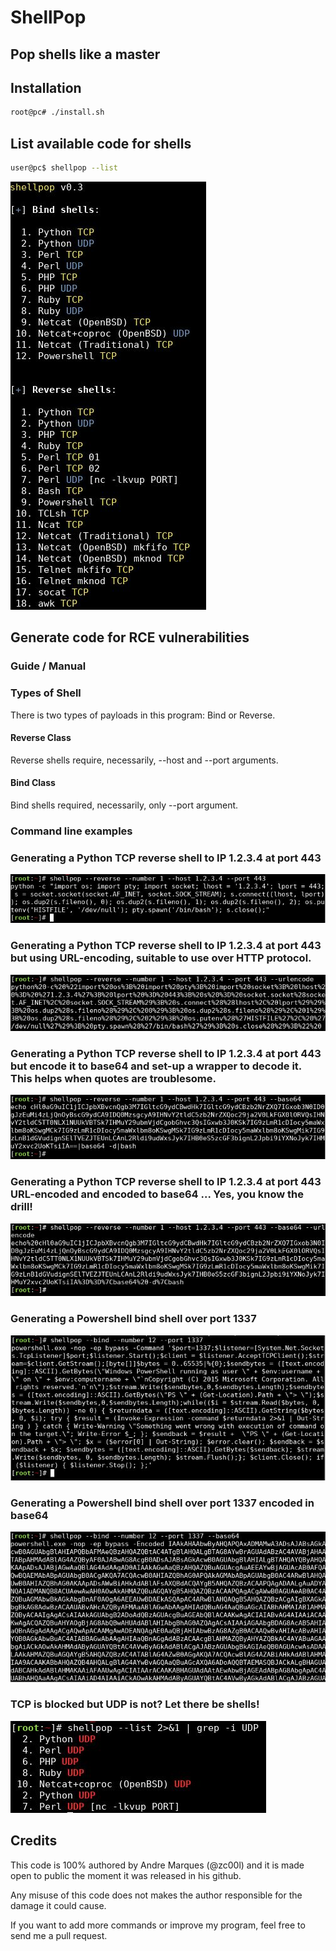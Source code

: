 # ShellPop
## Pop shells like a master

## Installation
```bash
root@pc# ./install.sh
```

## List available code for shells
```bash
user@pc$ shellpop --list
```
![Image1](img/photo8.JPG)


## Generate code for RCE vulnerabilities


### Guide / Manual


### Types of Shell
There is two types of payloads in this program: Bind or Reverse.


#### Reverse Class
Reverse shells require, necessarily, --host and --port arguments.


#### Bind Class
Bind shells required, necessarily, only --port argument.


### Command line examples


### Generating a Python TCP reverse shell to IP 1.2.3.4 at port 443
![Screenshot](img/photo9.JPG?raw=true)

### Generating a Python TCP reverse shell to IP 1.2.3.4 at port 443 but using URL-encoding, suitable to use over HTTP protocol.
![Screenshot](img/photo10.jpg?raw=true)

### Generating a Python TCP reverse shell to IP 1.2.3.4 at port 443 but encode it to base64 and set-up a wrapper to decode it. This helps when quotes are troublesome.
![Screenshot](img/photo11.jpg?raw=true)

### Generating a Python TCP reverse shell to IP 1.2.3.4 at port 443 URL-encoded and encoded to base64 ... Yes, you know the drill!
![Screenshot](img/photo12.jpg?raw=true)


### Generating a Powershell bind shell over port 1337
![Screenshot](img/photo13.JPG?raw=true)

### Generating a Powershell bind shell over port 1337 encoded in base64
![Screenshot](img/photo14.JPG?raw=true)

### TCP is blocked but UDP is not? Let there be shells!
![Screenshot](img/photo15.jpg?raw=true)


## Credits

This code is 100% authored by Andre Marques (@zc00l) and it is made open to public the moment it was released in his github. 

Any misuse of this code does not makes the author responsible for the damage it could cause.


If you want to add more commands or improve my program, feel free to send me a pull request.
